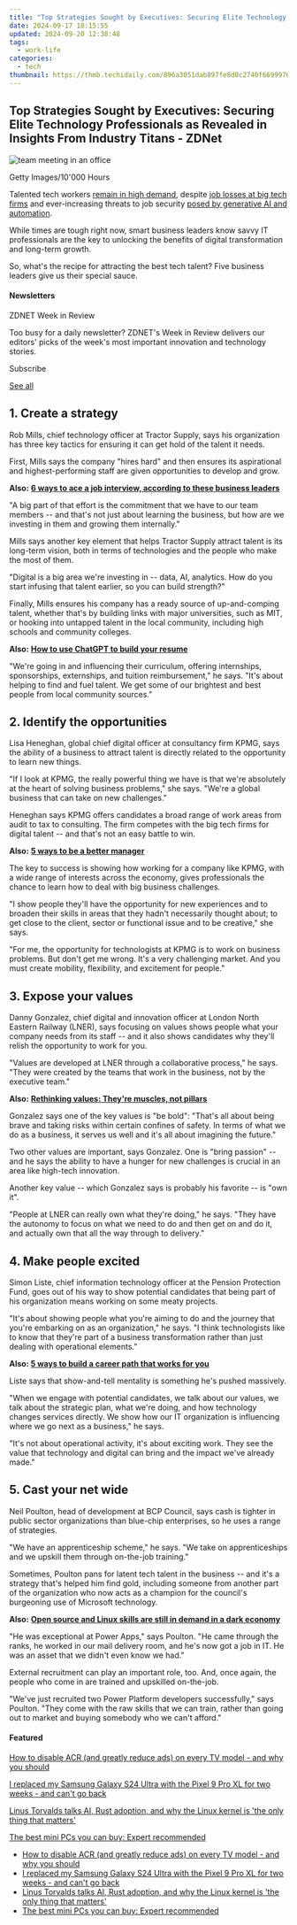 ```yaml
---
title: "Top Strategies Sought by Executives: Securing Elite Technology Professionals as Revealed in Insights From Industry Titans - ZDNet"
date: 2024-09-17 18:15:55
updated: 2024-09-20 12:38:48
tags:
  - work-life
categories:
  - tech
thumbnail: https://thmb.techidaily.com/896a3051dab897fe8d0c2740f6699976d5490b685177239313164675ffec23d6.jpg
---
```


## Top Strategies Sought by Executives: Securing Elite Technology Professionals as Revealed in Insights From Industry Titans - ZDNet

![team meeting in an office](https://www.zdnet.com/a/img/resize/348ab9df866d6b974101bebba375e04c9d4e02fb/2023/05/12/87676cfa-b01e-402a-ac94-0ff25d1c27d2/gettyimages-1070958794.jpg?auto=webp&width=1280)

Getty Images/10'000 Hours

Talented tech workers [remain in high demand](https://www.zdnet.com/article/these-are-the-most-in-demand-tech-roles-in-2023/), despite [job losses at big tech firms](https://www.zdnet.com/home-and-office/work-life/google-parent-alphabet-says-it-is-cutting-12000-jobs/) and ever-increasing threats to job security [posed by generative AI and automation](https://www.zdnet.com/article/ai-could-automate-25-of-all-jobs-heres-which-are-most-and-least-at-risk/). 

While times are tough right now, smart business leaders know savvy IT professionals are the key to unlocking the benefits of digital transformation and long-term growth. 

So, what's the recipe for attracting the best tech talent? Five business leaders give us their special sauce.

#### Newsletters

ZDNET Week in Review

Too busy for a daily newsletter? ZDNET's Week in Review delivers our editors' picks of the week's most important innovation and technology stories.

 Subscribe

[See all](https://www.zdnet.com/newsletters/)

## 1\. Create a strategy

Rob Mills, chief technology officer at Tractor Supply, says his organization has three key tactics for ensuring it can get hold of the talent it needs.

First, Mills says the company "hires hard" and then ensures its aspirational and highest-performing staff are given opportunities to develop and grow. 

**Also:** [**6 ways to ace a job interview, according to these business leaders**](https://www.zdnet.com/home-and-office/work-life/6-ways-to-ace-a-job-interview-according-to-these-business-leaders/)

"A big part of that effort is the commitment that we have to our team members -- and that's not just about learning the business, but how are we investing in them and growing them internally."

Mills says another key element that helps Tractor Supply attract talent is its long-term vision, both in terms of technologies and the people who make the most of them.

"Digital is a big area we're investing in -- data, AI, analytics. How do you start infusing that talent earlier, so you can build strength?" 

Finally, Mills ensures his company has a ready source of up-and-comping talent, whether that's by building links with major universities, such as MIT, or hooking into untapped talent in the local community, including high schools and community colleges.

**Also:** [**How to use ChatGPT to build your resume**](https://www.zdnet.com/article/how-to-use-chatgpt-to-build-your-resume/)

"We're going in and influencing their curriculum, offering internships, sponsorships, externships, and tuition reimbursement," he says. "It's about helping to find and fuel talent. We get some of our brightest and best people from local community sources."

## 2\. Identify the opportunities

Lisa Heneghan, global chief digital officer at consultancy firm KPMG, says the ability of a business to attract talent is directly related to the opportunity to learn new things. 

"If I look at KPMG, the really powerful thing we have is that we're absolutely at the heart of solving business problems," she says. "We're a global business that can take on new challenges." 

Heneghan says KPMG offers candidates a broad range of work areas from audit to tax to consulting. The firm competes with the big tech firms for digital talent -- and that's not an easy battle to win. 

**Also:** [**5 ways to be a better manager**](https://www.zdnet.com/home-and-office/work-life/5-ways-to-be-a-better-manager-best-practices-every-leader-should-know/)

The key to success is showing how working for a company like KPMG, with a wide range of interests across the economy, gives professionals the chance to learn how to deal with big business challenges.

"I show people they'll have the opportunity for new experiences and to broaden their skills in areas that they hadn't necessarily thought about; to get close to the client, sector or functional issue and to be creative," she says.

"For me, the opportunity for technologists at KPMG is to work on business problems. But don't get me wrong. It's a very challenging market. And you must create mobility, flexibility, and excitement for people."

## 3\. Expose your values

Danny Gonzalez, chief digital and innovation officer at London North Eastern Railway (LNER), says focusing on values shows people what your company needs from its staff -- and it also shows candidates why they'll relish the opportunity to work for you.

"Values are developed at LNER through a collaborative process," he says. "They were created by the teams that work in the business, not by the executive team." 

**Also:** [**Rethinking values: They're muscles, not pillars**](https://www.zdnet.com/article/rethinking-values-theyre-muscles-not-pillars/)

Gonzalez says one of the key values is "be bold": "That's all about being brave and taking risks within certain confines of safety. In terms of what we do as a business, it serves us well and it's all about imagining the future." 

Two other values are important, says Gonzalez. One is "bring passion" -- and he says the ability to have a hunger for new challenges is crucial in an area like high-tech innovation.

Another key value -- which Gonzalez says is probably his favorite -- is "own it". 

"People at LNER can really own what they're doing," he says. "They have the autonomy to focus on what we need to do and then get on and do it, and actually own that all the way through to delivery."

## 4\. Make people excited 

Simon Liste, chief information technology officer at the Pension Protection Fund, goes out of his way to show potential candidates that being part of his organization means working on some meaty projects.

"It's about showing people what you're aiming to do and the journey that you're embarking on as an organization," he says. "I think technologists like to know that they're part of a business transformation rather than just dealing with operational elements." 

**Also: [5 ways to build a career path that works for you](https://www.zdnet.com/home-and-office/work-life/find-something-youre-passionate-about-five-ways-to-build-a-career-path-that-works-for-you/)**

Liste says that show-and-tell mentality is something he's pushed massively. 

"When we engage with potential candidates, we talk about our values, we talk about the strategic plan, what we're doing, and how technology changes services directly. We show how our IT organization is influencing where we go next as a business," he says.

"It's not about operational activity, it's about exciting work. They see the value that technology and digital can bring and the impact we've already made."

## 5\. Cast your net wide

Neil Poulton, head of development at BCP Council, says cash is tighter in public sector organizations than blue-chip enterprises, so he uses a range of strategies. 

"We have an apprenticeship scheme," he says. "We take on apprenticeships and we upskill them through on-the-job training." 

Sometimes, Poulton pans for latent tech talent in the business -- and it's a strategy that's helped him find gold, including someone from another part of the organization who now acts as a champion for the council's burgeoning use of Microsoft technology.

**Also:** [**Open source and Linux skills are still in demand in a dark economy**](https://www.zdnet.com/article/open-source-and-linux-skills-still-in-demand-in-a-dark-economy/)

"He was exceptional at Power Apps," says Poulton. "He came through the ranks, he worked in our mail delivery room, and he's now got a job in IT. He was an asset that we didn't even know we had." 

External recruitment can play an important role, too. And, once again, the people who come in are trained and upskilled on-the-job.

"We've just recruited two Power Platform developers successfully," says Poulton. "They come with the raw skills that we can train, rather than going out to market and buying somebody who we can't afford."

#### Featured

[How to disable ACR (and greatly reduce ads) on every TV model - and why you should](https://www.zdnet.com/article/how-to-disable-acr-and-greatly-reduce-ads-on-every-tv-model-and-why-you-should/ "How to disable ACR (and greatly reduce ads) on every TV model - and why you should")

[I replaced my Samsung Galaxy S24 Ultra with the Pixel 9 Pro XL for two weeks - and can't go back](https://www.zdnet.com/article/i-replaced-my-samsung-galaxy-s24-ultra-with-the-pixel-9-pro-xl-for-two-weeks-and-cant-go-back/ "I replaced my Samsung Galaxy S24 Ultra with the Pixel 9 Pro XL for two weeks - and can't go back")

[Linus Torvalds talks AI, Rust adoption, and why the Linux kernel is 'the only thing that matters'](https://www.zdnet.com/article/linus-torvalds-talks-ai-rust-adoption-and-why-the-linux-kernel-is-the-only-thing-that-matters/ "Linus Torvalds talks AI, Rust adoption, and why the Linux kernel is 'the only thing that matters'")

[The best mini PCs you can buy: Expert recommended](https://www.zdnet.com/article/best-mini-pc/ "The best mini PCs you can buy: Expert recommended")

* [How to disable ACR (and greatly reduce ads) on every TV model - and why you should](https://www.zdnet.com/article/how-to-disable-acr-and-greatly-reduce-ads-on-every-tv-model-and-why-you-should/ "How to disable ACR (and greatly reduce ads) on every TV model - and why you should")
* [I replaced my Samsung Galaxy S24 Ultra with the Pixel 9 Pro XL for two weeks - and can't go back](https://www.zdnet.com/article/i-replaced-my-samsung-galaxy-s24-ultra-with-the-pixel-9-pro-xl-for-two-weeks-and-cant-go-back/ "I replaced my Samsung Galaxy S24 Ultra with the Pixel 9 Pro XL for two weeks - and can't go back")
* [Linus Torvalds talks AI, Rust adoption, and why the Linux kernel is 'the only thing that matters'](https://www.zdnet.com/article/linus-torvalds-talks-ai-rust-adoption-and-why-the-linux-kernel-is-the-only-thing-that-matters/ "Linus Torvalds talks AI, Rust adoption, and why the Linux kernel is 'the only thing that matters'")
* [The best mini PCs you can buy: Expert recommended](https://www.zdnet.com/article/best-mini-pc/ "The best mini PCs you can buy: Expert recommended")

<ins class="adsbygoogle"
     style="display:block"
     data-ad-format="autorelaxed"
     data-ad-client="ca-pub-7571918770474297"
     data-ad-slot="1223367746"></ins>



<ins class="adsbygoogle"
     style="display:block"
     data-ad-client="ca-pub-7571918770474297"
     data-ad-slot="8358498916"
     data-ad-format="auto"
     data-full-width-responsive="true"></ins>
